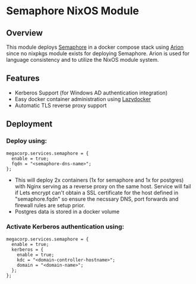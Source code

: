 # Semaphore NixOS Module

## Overview
This module deploys [Semaphore](https://semaphoreui.com/) in a docker compose stack using [Arion](https://github.com/hercules-ci/arion) since no nixpkgs module exists for deploying Semaphore. Arion is used for language consistency and to utilize the NixOS module system.

## Features
- Kerberos Support (for Windows AD authentication integration)
- Easy docker container administration using [Lazydocker](https://github.com/jesseduffield/lazydocker)
- Automatic TLS reverse proxy support

## Deployment
### Deploy using:
```
megacorp.services.semaphore = {
  enable = true;
  fqdn = "<semaphore-dns-name>";
};
```
- This will deploy 2x containers (1x for semaphore and 1x for postgres) with Nginx serving as a reverse proxy on the same host. Service will fail if Lets encrypt can't obtain a SSL certificate for the host defined in "semaphore.fqdn" so ensure the necssary DNS, port forwards and firewall rules are setup prior.
- Postgres data is stored in a docker volume

### Activate Kerberos authentication using:
```
megacorp.services.semaphore = {
  enable = true;
  kerberos = {
    enable = true;
    kdc = "<domain-controller-hostname>";
    domain = "<domain-name>";
  };
};
```

